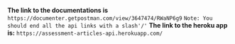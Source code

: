 **The link to the documentations is**
`https://documenter.getpostman.com/view/3647474/RWaNP6g9`
`Note: You should end all the api links with a slash'/'`
**The link to the heroku app is:**
`https://assessment-articles-api.herokuapp.com/`